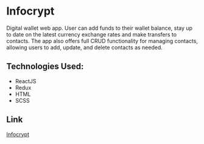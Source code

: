 # Infocrypt
Digital wallet web app. User can add funds to their wallet balance, 
stay up to date on the latest currency exchange rates and make transfers to contacts. 
The app also offers full CRUD functionality for managing contacts, 
allowing users to add, update, and delete contacts as needed. 

## Technologies Used:
- ReactJS
- Redux
- HTML
- SCSS

## Link
<a href="https://annabalinov.github.io/Infocrypt" target="blank"> Infocrypt </a>

